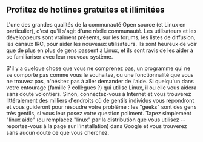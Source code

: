 



<h2>Profitez de hotlines gratuites et illimitées</h2>

L'une des grandes qualités de la communauté Open source (et Linux en 
particulier), c'est qu'il s'agit d'une réelle communauté. Les 
utilisateurs et les développeurs sont vraiment présents, sur les forums, 
les listes de diffusion, les canaux IRC, pour aider les nouveaux 
utilisateurs. Ils sont heureux de voir que de plus en plus de gens 
passent à Linux, et ils sont ravis de les aider à se familiariser avec 
leur nouveau système.

S'il y a quelque chose que vous ne comprenez pas, un programme qui ne 
se comporte pas comme vous le souhaitez, ou une fonctionnalité que vous 
ne trouvez pas, n'hésitez pas à aller demander de l'aide. Si quelqu'un 
dans votre entourage (famille ? collègues ?) qui utilise Linux, il ou 
elle vous aidera sans doute volontiers. Sinon, connectez-vous à Internet 
et vous trouverez littéralement des milliers d'endroits où de gentils 
individus vous répondront et vous guideront pour résoudre votre 
problème : les "geeks" sont des gens très gentils, si vous leur posez 
votre question poliment. Tapez simplement "linux aide" (ou remplacez 
"linux" par la distribution que vous utilisez -- reportez-vous à la page 
sur l'installation) dans Google et vous trouverez sans aucun doute ce 
que vous cherchez.




